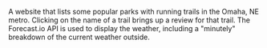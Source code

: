 A website that lists some popular parks with running trails in the Omaha, NE metro. Clicking on the name of a trail brings up a review for that trail. The Forecast.io API is used to display the weather, including a "minutely" breakdown of the current weather outside. 